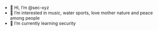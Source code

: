 - 👋 Hi, I’m @sec-xyz
- 👀 I’m interested in music, water sports, love mother nature and peace among people
- 🌱 I’m currently learning security

<!---
sec-xyz/sec-xyz is a ✨ special ✨ repository because its `README.md` (this file) appears on your GitHub profile.
You can click the Preview link to take a look at your changes.
--->
